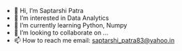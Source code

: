 - 👋 Hi, I’m Saptarshi Patra
- 👀 I’m interested in Data Analytics
- 🌱 I’m currently learning Python, Numpy
- 💞️ I’m looking to collaborate on ...
- 📫 How to reach me email: saptarshi_patra83@yahoo.in

<!---
sapa94/sapa94 is a ✨ special ✨ repository because its `README.md` (this file) appears on your GitHub profile.
You can click the Preview link to take a look at your changes.
--->
